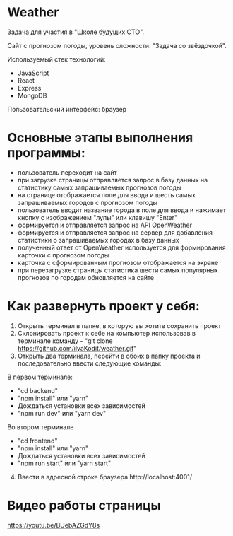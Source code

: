 # Weather
Задача для участия в "Школе будущих СТО".

Сайт с прогнозом погоды, уровень сложности: "Задача со звёздочкой".

Используемый стек технологий:
- JavaScript
- React
- Express
- MongoDB

Пользовательский интерфейс: браузер

# Основные этапы выполнения программы:
- пользователь переходит на сайт
- при загрузке страницы отправляется запрос в базу данных на статистику самых запрашиваемых прогнозов погоды
- на странице отображается поле для ввода и шесть самых запрашиваемых городов с прогнозом погоды
- пользователь вводит название города в поле для ввода и нажимает кнопку с изображением "лупы" или клавишу "Enter"
- формируется и отправляется запрос на API OpenWeather
- формируется и отправляется запрос на сервер для добавления статистики о запрашиваемых городах в базу данных
- полученный ответ от OpenWeather используется для формирования карточки с прогнозом погоды
- карточка с сформированным прогнозом отображается на экране
- при перезагрузке страницы статистика шести самых популярных прогнозов по городам обновляется на сайте

# Как развернуть проект у себя:

1) Открыть терминал в папке, в которую вы хотите сохранить проект
2) Склонировать проект к себе на компьютер использовав в терминале команду - "git clone https://github.com/ilyaKodit/weather.git"
3) Открыть два терминала, перейти в обоих в папку проекта и последовательно ввести следующие команды:

В первом терминале:

- "cd backend"
- "npm install" или "yarn"
- Дождаться установки всех зависимостей
- "npm run dev" или "yarn dev"

Во втором терминале

- "cd frontend"
- "npm install" или "yarn"
- Дождаться установки всех зависимостей
- "npm run start" или "yarn start"

4) Ввести в адресной строке браузера http://localhost:4001/


# Видео работы страницы

https://youtu.be/BUebAZGdY8s